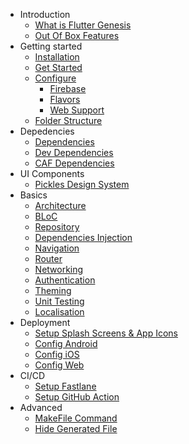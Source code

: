 - Introduction
  - [What is Flutter Genesis](./docs/starting/introduction.md)
  - [Out Of Box Features]()
- Getting started
  - [Installation](./docs/starting/installation.md)
  - [Get Started](./docs/starting/get_started.md)
  - [Configure]()
     - [Firebase]()
     - [Flavors]()
     - [Web Support]()
  - [Folder Structure](./docs/starting/folder_structure.md)
- Depedencies
   - [Dependencies](./docs/dependencies/dependencies.md)
   - [Dev Dependencies](./docs/dependencies/dev_dependencies.md)
   - [CAF Dependencies](./docs/dependencies/caf_dependencies.md)
- UI Components
  - [Pickles Design System]()
- Basics
  - [Architecture](./docs/essentials/architecture/architecture.md)
   - [BLoC](./docs/essentials/architecture/bloc.md)
   - [Repository](./docs/essentials/architecture/repository.md)
   - [Dependencies Injection](./docs/essentials/architecture/dependency_injection.md)
  - [Navigation]()
  - [Router](./docs/basics/router.md)
  - [Networking](./docs/basics/networking.md)
  - [Authentication](./docs/basics/authentication.md)
  - [Theming](./docs/basics/theming.md)
  - [Unit Testing]()
  - [Localisation](./docs/basics/localizations.md)
- Deployment
  - [Setup Splash Screens & App Icons]()
  - [Config Android]()
  - [Config iOS]()
  - [Config Web]()
- CI/CD
  - [Setup Fastlane]()
  - [Setup GitHub Action]()
- Advanced
  - [MakeFile Command](./docs/misc/makefile_cmd.md)
  - [Hide Generated File](./docs/misc/hide_generated_file.md)
